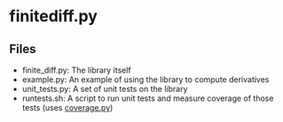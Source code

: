 # finitediff.py

## Files

* finite_diff.py: The library itself
* example.py: An example of using the library to compute derivatives
* unit_tests.py: A set of unit tests on the library
* runtests.sh: A script to run unit tests and measure coverage of those tests (uses [coverage.py](https://coverage.readthedocs.io/))
